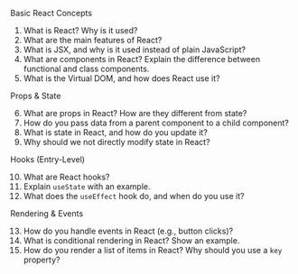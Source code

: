 Basic React Concepts

1. What is React? Why is it used?
2. What are the main features of React?
3. What is JSX, and why is it used instead of plain JavaScript?
4. What are components in React? Explain the difference between functional and class components.
5. What is the Virtual DOM, and how does React use it?

Props & State

6. What are props in React? How are they different from state?
7. How do you pass data from a parent component to a child component?
8. What is state in React, and how do you update it?
9. Why should we not directly modify state in React?

Hooks (Entry-Level)

10. What are React hooks?
11. Explain `useState` with an example.
12. What does the `useEffect` hook do, and when do you use it?

Rendering & Events

13. How do you handle events in React (e.g., button clicks)?
14. What is conditional rendering in React? Show an example.
15. How do you render a list of items in React? Why should you use a `key` property?
